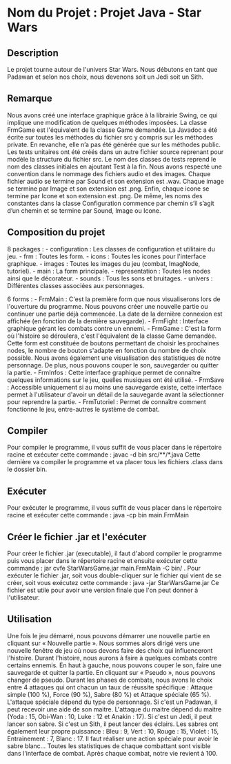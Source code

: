 # Nom du Projet : Projet Java - Star Wars

## Description
Le projet tourne autour de l'univers Star Wars. Nous débutons en tant que Padawan et selon nos choix, nous devenons soit un Jedi soit un Sith.


## Remarque
Nous avons créé une interface graphique grâce à la librairie Swing, ce qui implique une modification de quelques méthodes imposées.
La classe FrmGame est l'équivalent de la classe Game demandée.
La Javadoc a été écrite sur toutes les méthodes du fichier src y compris sur les méthodes private. En revanche, elle n’a pas été générée que sur les méthodes public. 
Les tests unitaires ont été créés dans un autre fichier source reprenant pour modèle la structure du fichier src. Le nom des classes de tests reprend le nom des classes initiales en ajoutant Test à la fin.
Nous avons respecté une convention dans le nommage des fichiers audio et des images. Chaque fichier audio se termine par Sound et son extension est .wav. Chaque image se termine par Image et son extension est .png. Enfin, chaque icone se termine par Icone et son extension est .png. De même, les noms des constantes dans la classe Configuration commence par chemin s’il s’agit d’un chemin et se termine par Sound, Image ou Icone.


## Composition du projet

8 packages :
    - configuration : Les classes de configuration et utilitaire du jeu.
    - frm : Toutes les form.
    - icons : Toutes les icones pour l'interface graphique.
    - images : Toutes les images du jeu (combat, ImagNode, tutoriel).
    - main : La form principale.
    - representation : Toutes les nodes ainsi que le décorateur.
    - sounds : Tous les sons et bruitages.
    - univers : Différentes classes associées aux personnages.

6 forms :
    - FrmMain : C'est la première form que nous visualiserons lors de l'ouverture du programme. Nous pouvons créer une nouvelle partie ou continuer une partie déjà commencée. La date de la dernière connexion est affichée (en fonction de la dernière sauvegarde).
    - FrmFight : Interface graphique gérant les combats contre un ennemi.
    - FrmGame : C'est la form où l'histoire se déroulera, c'est l'équivalent de la classe Game demandée. Cette form est constituée de boutons permettant de choisir les prochaines nodes, le nombre de bouton s'adapte en fonction du nombre de choix possible. Nous avons également une visualisation des statistiques de notre personnage. De plus, nous pouvons couper le son, sauvegarder ou quitter la partie.
    - FrmInfos : Cette interface graphique permet de connaître quelques informations sur le jeu, quelles musiques ont été utilisé.
    - FrmSave : Accessible uniquement si au moins une sauvegarde existe, cette interface permet à l'utilisateur d'avoir un détail de la sauvegarde avant la sélectionner pour reprendre la partie.
    - FrmTutoriel : Permet de connaître comment fonctionne le jeu, entre-autres le système de combat.


## Compiler

Pour compiler le programme, il vous suffit de vous placer dans le répertoire racine et exécuter cette commande : javac -d bin src/**/*.java
Cette dernière va compiler le programme et va placer tous les fichiers .class dans le dossier bin.


## Exécuter

Pour exécuter le programme, il vous suffit de vous placer dans le répertoire racine et exécuter cette commande : java -cp bin main.FrmMain


## Créer le fichier .jar et l'exécuter

Pour créer le fichier .jar (executable), il faut d'abord compiler le programme puis vous placer dans le répertoire racine et ensuite exécuter cette commande : jar cvfe StarWarsGame.jar main.FrmMain -C bin/ .
Pour exécuter le fichier .jar, soit vous double-cliquer sur le fichier qui vient de se créer, soit vous exécutez cette commande : java -jar StarWarsGame.jar
Ce fichier est utile pour avoir une version finale que l'on peut donner à l'utilisateur.


## Utilisation

Une fois le jeu démarré, nous pouvons démarrer une nouvelle partie en cliquant sur « Nouvelle partie ». Nous sommes alors dirigé vers une nouvelle fenêtre de jeu où nous devons faire des choix qui influenceront l'histoire. Durant l'histoire, nous aurons à faire à quelques combats contre certains ennemis. En haut à gauche, nous pouvons couper le son, faire une sauvegarde et quitter la partie. En cliquant sur « Pseudo », nous pouvons changer de pseudo.
Durant les phases de combats, nous avons le choix entre 4 attaques qui ont chacun un taux de réussite spécifique : Attaque simple (100 %), Force (90 %), Sabre (80 %) et Attaque spéciale (65 %). L'attaque spéciale dépend du type de personnage. Si c'est un Padawan, il peut recevoir une aide de son maitre. L'attaque du maitre dépend du maitre (Yoda : 15, Obi-Wan : 10, Luke : 12 et Anakin : 17). Si c'est un Jedi, il peut lancer son sabre. Si c'est un Sith, il peut lancer des éclairs.
Les sabres ont également leur propre puissance : Bleu : 9, Vert : 10, Rouge : 15, Violet : 15, Entrainement : 7, Blanc : 17. Il faut réaliser une action spéciale pour avoir le sabre blanc...
Toutes les statistiques de chaque combattant sont visible dans l'interface de combat. Après chaque combat, notre vie revient à 100.